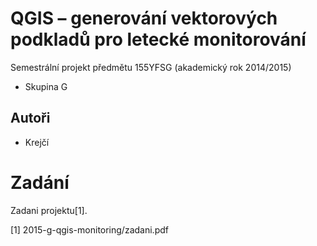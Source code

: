 # QGIS – generování vektorových podkladů pro letecké monitorování

Semestrální projekt předmětu 155YFSG (akademický rok 2014/2015)

* Skupina G

## Autoři

* Krejčí

# Zadání

Zadani projektu[1].

[1] 2015-g-qgis-monitoring/zadani.pdf
